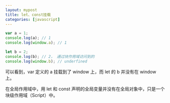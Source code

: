```yaml
---
layout: mypost
title: let、const挂载
categories: [javascript]
---
```


```js
var a = 1;
console.log(a); // 1
console.log(window.a); // 1

let b = 2;
console.log(b); // 2， 通过块作用域访问到的
console.log(window.b); // underfined
```

可以看到，var 定义的 a 挂载到了 window 上，而 let 的 b 并没有在 window 上。

在全局作用域中，用 let 和 const 声明的全局变量并没有在全局对象中，只是一个块级作用域（Script）中。
